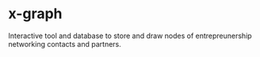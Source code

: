 # x-graph

Interactive tool and database to store and draw nodes of entrepreunership networking contacts and partners.
